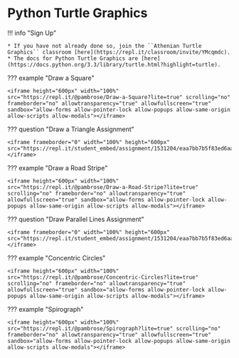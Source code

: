 # Python Turtle Graphics 

!!! info "Sign Up"

    * If you have not already done so, join the ``Athenian Turtle Graphics`` classroom [here](https://repl.it/classroom/invite/YMcqmdc).
    * The docs for Python Turtle Graphics are [here](https://docs.python.org/3.3/library/turtle.html?highlight=turtle).

??? example "Draw a Square"

    <iframe height="600px" width="100%" src="https://repl.it/@pambrose/Draw-a-Square?lite=true" scrolling="no" frameborder="no" allowtransparency="true" allowfullscreen="true" sandbox="allow-forms allow-pointer-lock allow-popups allow-same-origin allow-scripts allow-modals"></iframe>

??? question "Draw a Triangle Assignment"

    <iframe frameborder="0" width="100%" height="600px" src="https://repl.it/student_embed/assignment/1531204/eaa7bb7b5f83ed6aaf3db994293f62fb"></iframe>

??? example "Draw a Road Stripe"

    <iframe height="600px" width="100%" src="https://repl.it/@pambrose/Draw-a-Road-Stripe?lite=true" scrolling="no" frameborder="no" allowtransparency="true" allowfullscreen="true" sandbox="allow-forms allow-pointer-lock allow-popups allow-same-origin allow-scripts allow-modals"></iframe>

??? question "Draw Parallel Lines Assignment"

    <iframe frameborder="0" width="100%" height="600px" src="https://repl.it/student_embed/assignment/1531204/eaa7bb7b5f83ed6aaf3db994293f62fb"></iframe>

??? example "Concentric Circles"

    <iframe height="600px" width="100%" src="https://repl.it/@pambrose/Concentric-Circles?lite=true" scrolling="no" frameborder="no" allowtransparency="true" allowfullscreen="true" sandbox="allow-forms allow-pointer-lock allow-popups allow-same-origin allow-scripts allow-modals"></iframe>

??? example "Spirograph"

    <iframe height="600px" width="100%" src="https://repl.it/@pambrose/Spirograph?lite=true" scrolling="no" frameborder="no" allowtransparency="true" allowfullscreen="true" sandbox="allow-forms allow-pointer-lock allow-popups allow-same-origin allow-scripts allow-modals"></iframe>
